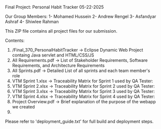 Final Project: Personal Habit Tracker    05-22-2025

Our Group Members:
1-	Mohamed Hussein
2-	Andrew Rengel
3-	Asfandyar Ashraf 
4-	Shiwlee Rahman

This ZIP file contains all project files for our submission.

Contents:

1. /Final_370_PersonalHabitTracker -> Eclipse Dynamic Web Project containg Java servlet and HTML/CSS/JS
2. All Requirements.pdf            -> List of Stakeholder Requirements, Software Requirements, and Architecture Requirements
3. All Sprints.pdf                 -> Detailed List of all sprints and each team member's role
4. VTM Sprint 1.xlsx               -> Traceability Matrix for Sprint 1 used by QA Tester:
5. VTM Sprint 2.xlsx               -> Traceability Matrix for Sprint 2 used by QA Tester:
6. VTM Sprint 3.xlsx               -> Traceability Matrix for Sprint 3 used by QA Tester:
7. VTM Sprint 4.xlsx               -> Traceability Matrix for Sprint 4 used by QA Tester:
8. Project Overview.pdf            -> Brief explanation of the purpose of the webapp we created
9. 

Please refer to 'deployment_guide.txt' for full build and deployment steps.
